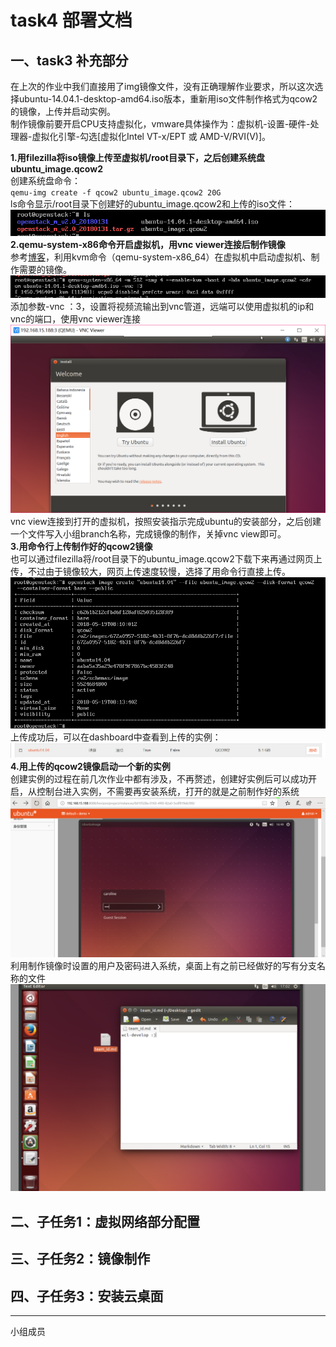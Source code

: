 # task4 部署文档
## 一、task3 补充部分
在上次的作业中我们直接用了img镜像文件，没有正确理解作业要求，所以这次选择ubuntu-14.04.1-desktop-amd64.iso版本，重新用iso文件制作格式为qcow2的镜像，上传并启动实例。  
制作镜像前要开启CPU支持虚拟化，vmware具体操作为：虚拟机-设置-硬件-处理器-虚拟化引擎-勾选[虚拟化Intel VT-x/EPT 或 AMD-V/RVI(V)]。

**1.用filezilla将iso镜像上传至虚拟机/root目录下，之后创建系统盘ubuntu_image.qcow2**  
创建系统盘命令：  
`qemu-img create -f qcow2 ubuntu_image.qcow2 20G`  
ls命令显示/root目录下创建好的ubuntu_image.qcow2和上传的iso文件：  
![上传iso创建系统盘](https://github.com/CourseCloudDesktop/cloudDesktop/blob/wcl-develop/task4/images/1_上传iso创建系统盘.PNG)  
**2.qemu-system-x86命令开启虚拟机，用vnc viewer连接后制作镜像**  
参考[博客](https://blog.csdn.net/wanghuiyao/article/details/65627198)，利用kvm命令（qemu-system-x86_64）在虚拟机中启动虚拟机、制作需要的镜像。  
![启动虚拟机](https://github.com/CourseCloudDesktop/cloudDesktop/blob/wcl-develop/task4/images/2_启动虚拟机.PNG)  
添加参数-vnc ：3，设置将视频流输出到vnc管道，远端可以使用虚拟机的ip和vnc的端口，使用vnc viewer连接  
![vnc连接](https://github.com/CourseCloudDesktop/cloudDesktop/blob/wcl-develop/task4/images/3_vnc连接.PNG)  
vnc view连接到打开的虚拟机，按照安装指示完成ubuntu的安装部分，之后创建一个文件写入小组branch名称，完成镜像的制作，关掉vnc view即可。  
**3.用命令行上传制作好的qcow2镜像**  
也可以通过filezilla将/root目录下的ubuntu_image.qcow2下载下来再通过网页上传，不过由于镜像较大，网页上传速度较慢，选择了用命令行直接上传。  
![创建映像](https://github.com/CourseCloudDesktop/cloudDesktop/blob/wcl-develop/task4/images/4_创建映像.PNG)  
上传成功后，可以在dashboard中查看到上传的实例：  
![dashboard查看映像](https://github.com/CourseCloudDesktop/cloudDesktop/blob/wcl-develop/task4/images/5_dashboard查看映像.PNG)  
**4.用上传的qcow2镜像启动一个新的实例**  
创建实例的过程在前几次作业中都有涉及，不再赘述，创建好实例后可以成功开启，从控制台进入实例，不需要再安装系统，打开的就是之前制作好的系统  
![控制台进入实例](https://github.com/CourseCloudDesktop/cloudDesktop/blob/wcl-develop/task4/images/6_控制台进入实例.PNG)  
利用制作镜像时设置的用户及密码进入系统，桌面上有之前已经做好的写有分支名称的文件  
![显示小组文件](https://github.com/CourseCloudDesktop/cloudDesktop/blob/wcl-develop/task4/images/7_显示小组文件.PNG)  

## 二、子任务1：虚拟网络部分配置
## 三、子任务2：镜像制作
## 四、子任务3：安装云桌面
-----
小组成员